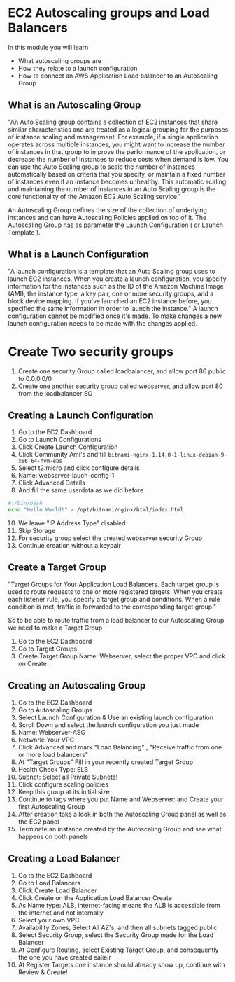# EC2 Autoscaling groups and Load Balancers

In this module you will learn
* What autoscaling groups are
* How they relate to a launch configuration
* How to connect an AWS Application Load balancer to an Autoscaling Group


## What is an Autoscaling Group


"An Auto Scaling group contains a collection of EC2 instances that share similar characteristics and are treated as a logical grouping for the purposes of instance scaling and management. For example, if a single application operates across multiple instances, you might want to increase the number of instances in that group to improve the performance of the application, or decrease the number of instances to reduce costs when demand is low. You can use the Auto Scaling group to scale the number of instances automatically based on criteria that you specify, or maintain a fixed number of instances even if an instance becomes unhealthy. This automatic scaling and maintaining the number of instances in an Auto Scaling group is the core functionality of the Amazon EC2 Auto Scaling service."

An Autoscaling Group defines the size of the collection of underlying instances and can have Autoscaling Policies applied on top of it. The Autoscaling Group has as parameter the Launch Configuration ( or Launch Template ).


## What is a Launch Configuration

"A launch configuration is a template that an Auto Scaling group uses to launch EC2 instances. When you create a launch configuration, you specify information for the instances such as the ID of the Amazon Machine Image (AMI), the instance type, a key pair, one or more security groups, and a block device mapping. If you've launched an EC2 instance before, you specified the same information in order to launch the instance."
A launch configuration cannot be modified once it's made. To make changes a new launch configuration needs to be made with the changes applied.


# Create Two security groups
1. Create one security Group called loadbalancer, and allow port 80 public to 0.0.0.0/0
2. Create one another security group called webserver, and allow port 80 from the loadbalancer SG

## Creating a Launch Configuration
1. Go to the EC2 Dashboard
2. Go to Launch Configurations
3. Click Create Launch Configuration
4. Click Community Ami's and fill  `bitnami-nginx-1.14.0-1-linux-debian-9-x86_64-hvm-ebs`
5. Select t2.micro and click configure details
6. Name: webserver-lauch-config-1
7. Click Advanced Details
9. And fill the same userdata as we did before
```bash
#!/bin/bash
echo "Hello World!" > /opt/bitnami/nginx/html/index.html
```
10. We leave "IP Address Type" disabled
11. Skip Storage
12. For security group select the created webserver security Group
13. Continue creation without a keypair

## Create a Target Group

"Target Groups for Your Application Load Balancers. Each target group is used to route requests to one or more registered targets. When you create each listener rule, you specify a target group and conditions. When a rule condition is met, traffic is forwarded to the corresponding target group."

So to be able to route traffic from a load balancer to our Autoscaling Group we need to make a Target Group
1. Go to the EC2 Dashboard
2. Go to Target Groups
3. Create Target Group
Name: Webserver, select the proper VPC and click on Create

## Creating an Autoscaling Group
1. Go to the EC2 Dashboard
2. Go to Autoscaling Groups
3. Select Launch Configuration & Use an existing launch configuration
4. Scroll Down and select the launch configuration you just made
5. Name: Webserver-ASG
6. Network: Your VPC
7. Click Advanced and mark "Load Balancing" , "Receive traffic from one or more load balancers"
8. At "Target Groups" Fill in your recently created Target Group
9. Health Check Type: ELB
10. Subnet: Select all Private Subnets!
11. Click configure scaling policies
12. Keep this group at its initial size
13. Continue to tags where you put Name and Webserver: and Create your first Autoscaling Group
13. After creation take a look in both the Autoscaling Group panel as well as the EC2 panel
14. Terminate an instance created by the Autoscaling Group and see what happens on both panels

## Creating a Load Balancer
1. Go to the EC2 Dashboard
2. Go to Load Balancers
3. Click Create Load Balancer
4. Click Create on the Application Load Balancer Create
5. As Name type: ALB, internet-facing means the ALB is accessible from the internet and not internally
6. Select your own VPC
7. Availability Zones, Select All AZ's, and then all subnets tagged public
8. Select Security Group, select the Security Group made for the Load Balancer
9. At Configure Routing, select Existing Target Group, and consequently the one you have created ealieir
10. At Register Targets one instance should already show up, continue with Review & Create!


